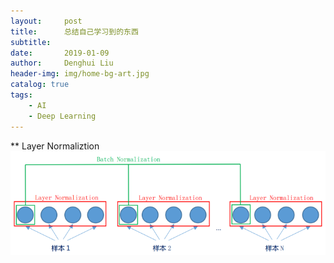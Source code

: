```yaml
---
layout:     post
title:      总结自己学习到的东西
subtitle:   
date:       2019-01-09
author:     Denghui Liu
header-img: img/home-bg-art.jpg
catalog: true
tags:
    - AI
    - Deep Learning
---
```


** Layer Normaliztion
![Figure](https://github.com/snower2010/snower2010.github.io/blob/master/img/Layer%20Normalization.png)
